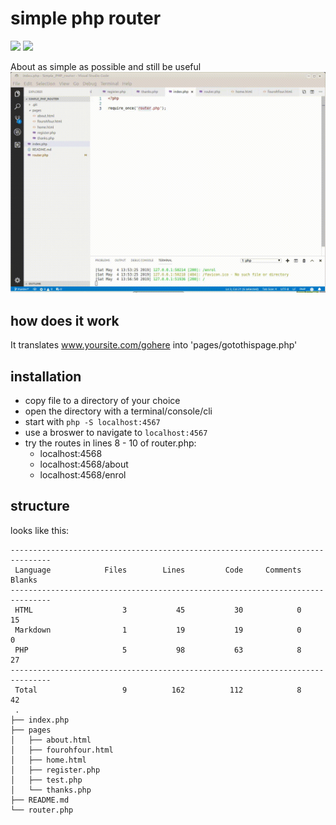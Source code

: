 # simple php router
![](https://img.shields.io/badge/licence-free-green.svg) ![](https://img.shields.io/badge/frameworks-none-green.svg)

About as simple as possible and still be useful
![](demo.gif)

## how does it work

It translates www.yoursite.com/gohere into 'pages/gotothispage.php'

## installation

* copy file to a directory of your choice
* open the directory with a terminal/console/cli
* start with `php -S localhost:4567`
* use a broswer to navigate to `localhost:4567`
* try the routes in lines 8 - 10 of router.php:
	* localhost:4568
	* localhost:4568/about
	* localhost:4568/enrol

## structure

looks like this:
```
-------------------------------------------------------------------------------
 Language            Files        Lines         Code     Comments       Blanks
-------------------------------------------------------------------------------
 HTML                    3           45           30            0           15
 Markdown                1           19           19            0            0
 PHP                     5           98           63            8           27
-------------------------------------------------------------------------------
 Total                   9          162          112            8           42
 .
├── index.php
├── pages
│   ├── about.html
│   ├── fourohfour.html
│   ├── home.html
│   ├── register.php
│   ├── test.php
│   └── thanks.php
├── README.md
└── router.php
 ```
